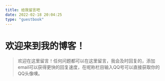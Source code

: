 ```yaml
---
title: 给我留言吧
date: 2022-02-18 20:04:25
type: "guestbook"
---
```


# 欢迎来到我的博客！

> 欢迎在这里留言！任何问题都可以在这里留言，我会及时回复的，添加email可以获得更快的回复速度，在呢称栏目输入QQ号可以直接获取你的QQ头像噢。
